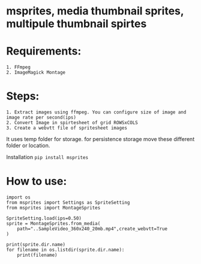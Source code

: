 # msprites, media thumbnail sprites, multipule thumbnail spirtes

# Requirements:

    1. FFmpeg
    2. ImageMagick Montage

# Steps:
    1. Extract images using ffmpeg. You can configure size of image and image rate per second(ips)
    2. Convert Image in spirtesheet of grid ROWSxCOLS
    3. Create a webvtt file of spritesheet images

It uses temp folder for storage. for persistence storage move these different folder or location.

Installation
```pip install msprites```

# How to use:
```
import os
from msprites import Settings as SpriteSetting
from msprites import MontageSprites

SpriteSetting.load(ips=0.50)
sprite = MontageSprites.from_media(
    path="..SampleVideo_360x240_20mb.mp4",create_webvtt=True
)

print(sprite.dir.name)
for filename in os.listdir(sprite.dir.name):
    print(filename)
```
